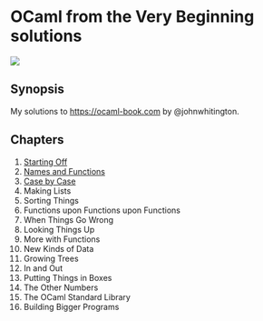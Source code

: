 # OCaml from the Very Beginning solutions

![](https://github.com/rizo/awesome-ocaml/raw/master/colour-logo.png)

## Synopsis

My solutions to https://ocaml-book.com by @johnwhitington.

## Chapters

1. [Starting Off](https://github.com/rcsole/ocaml-solutions/blob/master/01_starting_off.md)
1. [Names and Functions](https://github.com/rcsole/ocaml-solutions/blob/master/02_names_and_functions.md)
1. [Case by Case](https://github.com/rcsole/ocaml-solutions/blob/master/03_case_by_case.md)
1. Making Lists
1. Sorting Things
1. Functions upon Functions upon Functions
1. When Things Go Wrong
1. Looking Things Up
1. More with Functions
1. New Kinds of Data
1. Growing Trees
1. In and Out
1. Putting Things in Boxes
1. The Other Numbers
1. The OCaml Standard Library
1. Building Bigger Programs

